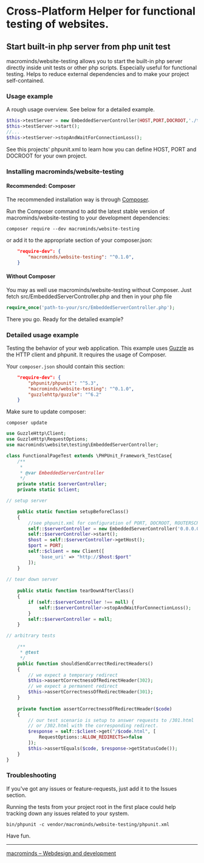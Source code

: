 # Cross-Platform Helper for functional testing of websites.
## Start built-in php server from php unit test
macrominds/website-testing allows you to start the built-in php server directly inside unit tests or 
other php scripts. Especially useful for functional testing. Helps to reduce
external dependencies and to make your project self-contained.

### Usage example
A rough usage overview. See below for a detailed example.
```php
$this->testServer = new EmbeddedServerController(HOST,PORT,DOCROOT,'./tests/web/router.php');
$this->testServer->start();
//...
$this->testServer->stopAndWaitForConnectionLoss();
```
See this projects' phpunit.xml to learn how you can define HOST, PORT and DOCROOT for your own project.

### Installing macrominds/website-testing

#### Recommended: Composer
The recommended installation way is through [Composer](http://getcomposer.org/).

Run the Composer command to add the latest stable version of macrominds/website-testing to your development dependencies:
```
composer require --dev macrominds/website-testing
```
or add it to the appropriate section of your composer.json:
```json
    "require-dev": {
        "macrominds/website-testing": "^0.1.0",
    }
```

#### Without Composer
You may as well use macrominds/website-testing without Composer. Just fetch
src/EmbeddedServerController.php and then in your php file
```php
require_once('path-to-your/src/EmbeddedServerController.php');
```



There you go. Ready for the detailed example?


### Detailed usage example
Testing the behavior of your web application. 
This example uses [Guzzle](https://github.com/guzzle/guzzle) as the HTTP client
and phpunit. It requires the usage of Composer. 

Your `composer.json` should contain this section:
```json
    "require-dev": {
        "phpunit/phpunit": "^5.3",
        "macrominds/website-testing": "^0.1.0",
        "guzzlehttp/guzzle": "^6.2"
    }
```
Make sure to update composer:
```
composer update
```

```php
use GuzzleHttp\Client;
use GuzzleHttp\RequestOptions;
use macrominds\website\testing\EmbeddedServerController;

class FunctionalPageTest extends \PHPUnit_Framework_TestCase{
    /**
     *
     * @var EmbeddedServerController 
     */
    private static $serverController;
    private static $client;

// setup server

    public static function setupBeforeClass()
    {
        //see phpunit.xml for configuration of PORT, DOCROOT, ROUTERSCRIPT
        self::$serverController = new EmbeddedServerController('0.0.0.0',PORT,DOCROOT,ROUTERSCRIPT);
        self::$serverController->start();
        $host = self::$serverController->getHost();
        $port = PORT;
        self::$client = new Client([
            'base_uri' => "http://$host:$port"
        ]);
    }
  
// tear down server
  
    public static function tearDownAfterClass()
    {
        if (self::$serverController !== null) {
            self::$serverController->stopAndWaitForConnectionLoss();
        }
        self::$serverController = null;
    }

// arbitrary tests

    /**
     * @test
     */
    public function shouldSendCorrectRedirectHeaders()
    {
        // we expect a temporary redirect
        $this->assertCorrectnessOfRedirectHeader(302);
        // we expect a permanent redirect
        $this->assertCorrectnessOfRedirectHeader(301);
    }
    
    private function assertCorrectnessOfRedirectHeader($code)
    {
        // our test scenario is setup to answer requests to /301.html 
        // or /302.html with the corresponding redirect.
        $response = self::$client->get("/$code.html", [
            RequestOptions::ALLOW_REDIRECTS=>false
        ]);
        $this->assertEquals($code, $response->getStatusCode());
    }
}
```

### Troubleshooting

If you've got any issues or feature-requests, just add it to the Issues section.

Running the tests from your project root in the first place could help tracking down any issues related to your system.
```
bin/phpunit -c vendor/macrominds/website-testing/phpunit.xml
```
Have fun.

---

[macrominds – Webdesign and development](http://www.macrominds.de)